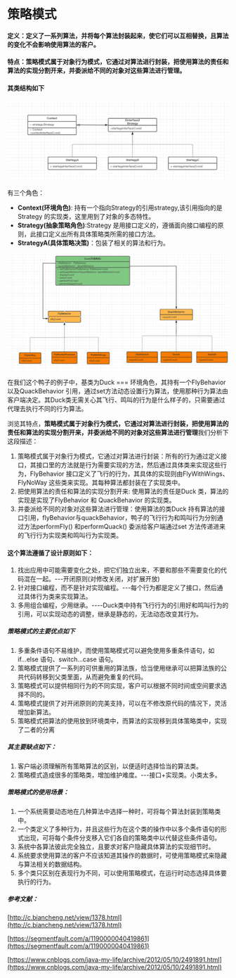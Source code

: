 # 策略模式
#### 定义：定义了一系列算法，并将每个算法封装起来，使它们可以互相替换，且算法的变化不会影响使用算法的客户。
#### 特点：策略模式属于对象行为模式，它通过对算法进行封装，把使用算法的责任和算法的实现分割开来，并委派给不同的对象对这些算法进行管理。

#### 其类结构如下
<img src="https://github.com/Warkey1991/HeadFirstDesignModel/blob/master/images/screenshot-20220504-101112.png"/>

有三个角色：

* **Context(环境角色)**: 持有一个指向Strategy的引用strategy,该引用指向的是Strategy 的实现类，这里用到了对象的多态特性。
* **Strategy(抽象策略角色)**:Strategy 是用接口定义的，遵循面向接口编程的原则，此接口定义出所有具体策略类所需的接口方法。
* **StrategyA(具体策略决策)**：包装了相关的算法和行为。
<img src="https://github.com/Warkey1991/HeadFirstDesignModel/blob/master/images/screenshot-20220504-101057.png"/>

在我们这个鸭子的例子中，基类为Duck === 环境角色，其持有一个FlyBehavior以及QuackBehavior 引用，通过set方法动态设置行为算法，使用那种行为算法由客户端决定。其Duck类无需关心其飞行、鸣叫的行为是什么样子的，只需要通过代理去执行不同的行为算法。

浏览其特点，**策略模式属于对象行为模式，它通过对算法进行封装，把使用算法的责任和算法的实现分割开来，并委派给不同的对象对这些算法进行管理**我们分析下这段描述：
1. 策略模式属于对象行为模式，它通过对算法进行封装：所有的行为通过定义接口，其接口里的方法就是行为需要实现的方法，然后通过具体类来实现这些行为，FlyBehavior 接口定义了飞行的行为，其具体的实现则由FlyWithWings、FlyNoWay 这些类来实现。其每种算法都封装在了实现类中。
3. 把使用算法的责任和算法的实现分割开来: 使用算法的责任是Duck 类，算法的实现是实现了FlyBehavior 和 QuackBehavior 的实现类。
4. 并委派给不同的对象对这些算法进行管理：使用算法的类Duck 持有算法的接口引用，flyBehavior与quackBehavior，鸭子的飞行行为和鸣叫行为分别通过方法performFly() 和performQuack() 委派给客户端通过set 方法传递进来的飞行行为实现类和鸣叫行为实现类。

#### 这个算法遵循了设计原则如下：
1. 找出应用中可能需要变化之处，把它们独立出来，不要和那些不需要变化的代码混在一起。---开闭原则(对修改关闭，对扩展开放)
2. 针对接口编程，而不是针对实现编程。---每个行为都是定义了接口，然后通过具体行为类来实现算法。
3. 多用组合编程，少用继承。----Duck类中持有飞行行为的引用好和鸣叫行为的引用，可以实现动态的调整，继承是静态的，无法动态改变其行为。

##### 策略模式的主要优点如下

1. 多重条件语句不易维护，而使用策略模式可以避免使用多重条件语句，如 if...else 语句、switch...case 语句。
2. 策略模式提供了一系列的可供重用的算法族，恰当使用继承可以把算法族的公共代码转移到父类里面，从而避免重复的代码。
3. 策略模式可以提供相同行为的不同实现，客户可以根据不同时间或空间要求选择不同的。
4. 策略模式提供了对开闭原则的完美支持，可以在不修改原代码的情况下，灵活增加新算法。
5. 策略模式把算法的使用放到环境类中，而算法的实现移到具体策略类中，实现了二者的分离

##### 其主要缺点如下：
1. 客户端必须理解所有策略算法的区别，以便适时选择恰当的算法类。
2. 策略模式造成很多的策略类，增加维护难度。---接口+实现类。小类太多。

##### 策略模式的使用场景：
1. 一个系统需要动态地在几种算法中选择一种时，可将每个算法封装到策略类中。
2. 一个类定义了多种行为，并且这些行为在这个类的操作中以多个条件语句的形式出现，可将每个条件分支移入它们各自的策略类中以代替这些条件语句。
3. 系统中各算法彼此完全独立，且要求对客户隐藏具体算法的实现细节时。
4. 系统要求使用算法的客户不应该知道其操作的数据时，可使用策略模式来隐藏与算法相关的数据结构。
5. 多个类只区别在表现行为不同，可以使用策略模式，在运行时动态选择具体要执行的行为。



##### 参考文献：
[http://c.biancheng.net/view/1378.html](http://c.biancheng.net/view/1378.html)

[https://segmentfault.com/a/1190000040419861](https://segmentfault.com/a/1190000040419861)

[https://www.cnblogs.com/java-my-life/archive/2012/05/10/2491891.html](https://www.cnblogs.com/java-my-life/archive/2012/05/10/2491891.html)